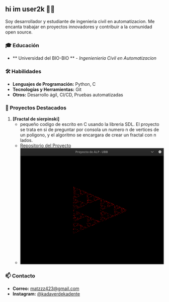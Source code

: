 ## hi im user2k 🗿🚬

<!-- ![Header](https://images.unsplash.com/photo-1506748686214-e9df14d4d9d0?ixlib=rb-1.2.1&auto=format&fit=crop&w=1950&q=80) -->

Soy desarrollador y estudiante de ingenieria civil en automatizacion. Me encanta trabajar en proyectos innovadores y contribuir a la comunidad open source.

### 🎓 Educación

- ** Universidad del BIO-BIO ** - _Ingenienieria Civil en Automatizacion_

### 🛠️ Habilidades

- **Lenguajes de Programación:** Python, C
- **Tecnologías y Herramientas:** Git
- **Otros:** Desarrollo ágil, CI/CD, Pruebas automatizadas

### 🚀 Proyectos Destacados

1. **[Fractal de sierpinski]**
   - pequeño codigo de escrito en C usando la libreria SDL. El proyecto se trata en si de preguntar por consola un numero n de vertices de un poligono, y el algoritmo se encargara de crear un fractal con n lados. 
   - [Repositorio del Proyecto](https://github.com/usery2k/fractal-sierpinski.git)
   - ![Imagen del Proyecto](https://raw.githubusercontent.com/usery2k/fractal-sierpinski/main/images/Screenshot%20from%202024-08-04%2014-46-53.png)

### 📫 Contacto

- **Correo:** [matzzz423@gmail.com](mailto:matzzz423@gmail.com)
- **Instagram:** [@kadaverdekadente](https://www.instagram.com/kadaverdekadente/)
